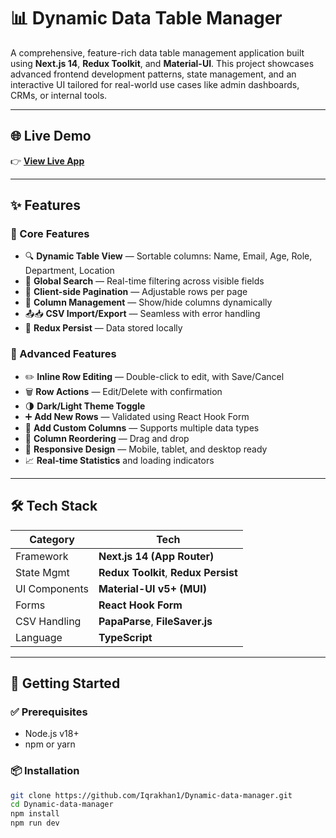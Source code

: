 # 📊 Dynamic Data Table Manager

A comprehensive, feature-rich data table management application built using **Next.js 14**, **Redux Toolkit**, and **Material-UI**. This project showcases advanced frontend development patterns, state management, and an interactive UI tailored for real-world use cases like admin dashboards, CRMs, or internal tools.

---

## 🌐 Live Demo

👉 **[View Live App](https://dynamic-data-manager-j4gi-kht8oibox-iqrakhan1s-projects.vercel.app/)**

---

## ✨ Features

### 🧩 Core Features
- 🔍 **Dynamic Table View** — Sortable columns: Name, Email, Age, Role, Department, Location
- 🔎 **Global Search** — Real-time filtering across visible fields
- 🔄 **Client-side Pagination** — Adjustable rows per page
- 🧱 **Column Management** — Show/hide columns dynamically
- 📤📥 **CSV Import/Export** — Seamless with error handling
- 💾 **Redux Persist** — Data stored locally

### 🎁 Advanced Features
- ✏️ **Inline Row Editing** — Double-click to edit, with Save/Cancel
- 🗑 **Row Actions** — Edit/Delete with confirmation
- 🌗 **Dark/Light Theme Toggle**
- ➕ **Add New Rows** — Validated using React Hook Form
- 🧩 **Add Custom Columns** — Supports multiple data types
- 🔀 **Column Reordering** — Drag and drop
- 📱 **Responsive Design** — Mobile, tablet, and desktop ready
- 📈 **Real-time Statistics** and loading indicators

---

## 🛠 Tech Stack

| Category      | Tech                                |
| ------------- | ----------------------------------- |
| Framework     | **Next.js 14 (App Router)**         |
| State Mgmt    | **Redux Toolkit**, **Redux Persist**|
| UI Components | **Material-UI v5+ (MUI)**           |
| Forms         | **React Hook Form**                 |
| CSV Handling  | **PapaParse**, **FileSaver.js**     |
| Language      | **TypeScript**                      |

---

## 🚀 Getting Started

### ✅ Prerequisites
- Node.js v18+
- npm or yarn

### 📦 Installation

```bash
git clone https://github.com/Iqrakhan1/Dynamic-data-manager.git
cd Dynamic-data-manager
npm install
npm run dev

